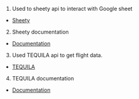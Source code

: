 1. Used to sheety api to interact with Google sheet
* [Sheety](https://dashboard.sheety.co/projects/621f0b0da4429f396775dd65/usage)

2. Sheety documentation
* [Documentation](https://sheety.co/docs/requests.html)

3. Used TEQUILA api to get flight data.
* [TEQUILA](https://tequila.kiwi.com/portal/companies/41151626252926595299/solutions/41151626252926595299flightsearch)

4. TEQUILA documentation
* [Documentation](https://tequila.kiwi.com/portal/docs/tequila_api/locations_api)